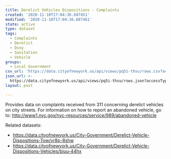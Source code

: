 ```yaml
---
title: Derelict Vehicles Dispositions - Complaints
created: '2020-11-10T17:04:36.687451'
modified: '2020-11-10T17:04:36.687461'
state: active
type: dataset
tags:
  - Complaints
  - Derelict
  - Dsny
  - Sanitation
  - Vehicle
groups:
  - Local Government
csv_url: 'https://data.cityofnewyork.us/api/views/pq5i-thsu/rows.csv?accessType=DOWNLOAD'
json_url: >-
  https://data.cityofnewyork.us/api/views/pq5i-thsu/rows.json?accessType=DOWNLOAD
layout: post

---
```

Provides data on complaints received from 311 concerning derelict vehicles on city streets. For information on how to report an abandoned vehicle, go to: http://www1.nyc.gov/nyc-resources/service/989/abandoned-vehicle

Related datasets:
- https://data.cityofnewyork.us/City-Government/Derelict-Vehicle-Dispositions-Tow/vr8p-8shw
- https://data.cityofnewyork.us/City-Government/Derelict-Vehicle-Dispositions-Vehicles/bjuu-44hx
